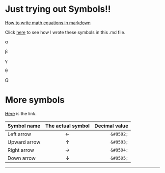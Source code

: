 # Just trying out Symbols!!

[How to write math equations in markdown](https://logfetch.com/markdown-math-equations-latex/ "Check this out")

Click [here](https://www.w3schools.com/html/html_symbols.asp "Symbols for mardown files") to see how I wrote these symbols in this .md file.

&alpha;

&beta;

&gamma;

&theta;

&Omega;

# More symbols

[Here](https://stackoverflow.com/questions/54954544/how-do-i-show-the-up-and-down-arrow-keyboard-key-in-github-markdown) is the link.

|Symbol name|The actual symbol|Decimal value|
|:----------|:---------------:|------------:|
|Left arrow|&#8592;| `&#8592;`|
|Upward arrow|&#8593;|`&#8593;`|
|Right arrow|&#8594;|`&#8594;`|
|Down arrow|&#8595;|`&#8595;`|


---
